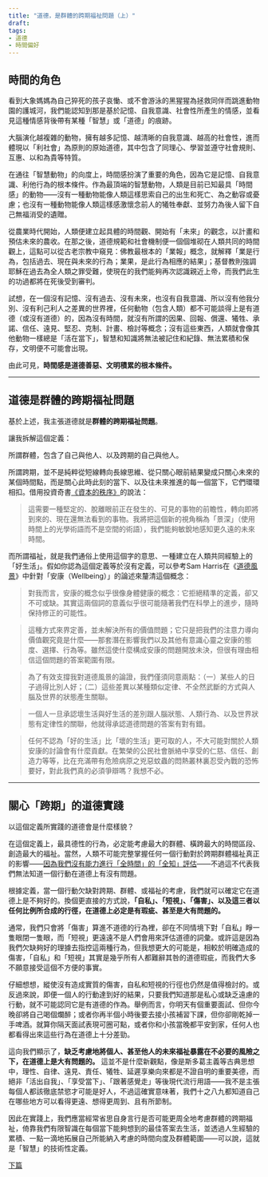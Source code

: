 ```yaml
---
title: "道德，是群體的跨期福祉問題（上）"
draft: 
tags: 
- 道德
- 時間偏好
---
```

## 時間的角色

看到大象媽媽為自己猝死的孩子哀慟、或不會游泳的黑猩猩為拯救同伴而跳進動物園的護城河，我們能認知到那是基於記憶、自我意識、社會性所產生的情感，並看見這種情感背後帶有某種「智慧」或「道德」的痕跡。

大腦演化越複雜的動物，擁有越多記憶、越清晰的自我意識、越高的社會性，進而體現以「利社會」為原則的原始道德，其中包含了同理心、學習並遵守社會規則、互惠、以和為貴等特質。

在通往「智慧動物」的向度上，時間感扮演了重要的角色，因為它是記憶、自我意識、利他行為的根本條件。作為最頂端的智慧動物，人類是目前已知最具「時間感」的動物——沒有一種動物能像人類這樣思索自己的出生和死亡、為之動容或憂慮；也沒有一種動物能像人類這樣感激懷念前人的犧牲奉獻、並努力為後人留下自己無福消受的遺贈。

從農業時代開始，人類便建立起具體的時間觀、開始有「未來」的觀念，以計畫和預估未來的農收。在那之後，道德規範和社會機制便一個個堆砌在人類共同的時間觀上，這點可以從古老宗教中窺見：佛教最根本的「業報」概念，就解釋「業是行為，包括過去、現在與未來的行為；業果，是此行為相應的結果」；基督教則強調耶穌在過去為全人類之罪受難，使現在的我們能夠再次認識親近上帝，而我們此生的功過都將在死後受到審判。

試想，在一個沒有記憶、沒有過去、沒有未來，也沒有自我意識、所以沒有他我分別、沒有利己利人之差異的世界裡，任何動物（包含人類）都不可能談得上是有道德（或沒有道德）的，因為沒有時間，就沒有所謂的因果、回報、償還、犧牲、承諾、信任、遠見、堅忍、克制、計畫、檢討等概念；沒有這些東西，人類就會像其他動物一樣總是「活在當下」，智慧和知識將無法被記住和紀錄、無法累積和保存，文明便不可能會出現。

由此可見，**時間感是道德善惡、文明積累的根本條件。**

---

## 道德是群體的跨期福祉問題

基於上述，我主張道德就是**群體的跨期福祉問題**。

讓我拆解這個定義：

所謂群體，包含了自己與他人、以及跨期的自己與他人。

所謂跨期，並不是純粹從短線轉向長線思維、從只關心眼前結果變成只關心未來的某個時間點，而是關心此時此刻的當下、以及往未來推進的每一個當下，它們環環相扣。借用投資奇書[《資本的秩序》](https://www.amazon.com/Dao-Capital-Austrian-Investing-Distorted/dp/111834703X)的說法：

> 這需要一種堅定的、脫離眼前正在發生的、可見的事物的前瞻性，轉向即將到來的、現在還無法看到的事物。我將把這個新的視角稱為「景深」（使用時間上的光學術語而不是空間的術語），我們能夠敏銳地感知更久遠的未來時間。

而所謂福祉，就是我們通俗上使用這個字的意思、一種建立在人類共同經驗上的「好生活」。假如你認為這個定義等於沒有定義，可以參考Sam Harris在《[道德風景](https://www.books.com.tw/products/0010578754)》中針對「安康（Wellbeing）」的論述來釐清這個概念：

> 對我而言，安康的概念似乎很像身體健康的概念：它拒絕精準的定義，卻又不可或缺。其實這兩個詞的意義似乎很可能隨著我們在科學上的進步，隨時保持修正的可能性。

> 這種方式來界定善，並未解決所有的價值問題；它只是把我們的注意力導向價值觀究竟是什麼——那套潛在影響我們以及其他有意識心靈之安康的態度、選擇、行為等。雖然這使什麼構成安康的問題開放未決，但很有理由相信這個問題的答案範圍有限。

> 為了有效支撐我對道德風景的論證，我們僅須同意兩點：（一）某些人的日子過得比別人好；（二）這些差異以某種類似定律、不全然武斷的方式與人腦及世界的狀態產生關聯。

> 一個人一旦承認壞生活與好生活的差別跟人腦狀態、人類行為、以及世界狀態有定律性的關聯，他就得承認道德問題的答案有對有錯。

> 任何不認為「好的生活」比「壞的生活」更可取的人，不大可能對關於人類安康的討論會有什麼貢獻。在繁榮的公民社會脈絡中享受的仁慈、信任、創造力等等，比在充滿帶有危險病原之兇惡蚊蟲的悶熱叢林裏忍受內戰的恐怖要好，對此我們真的必須爭辯嗎？我想不必。

---

## 關心「跨期」的道德實踐

以這個定義所實踐的道德會是什麼樣貌？

在這個定義上，最具德性的行為，必定能考慮最大的群體、橫跨最大的時間區段、創造最大的福祉。當然，人類不可能完整掌握任何一個行動對於跨期群體福祉真正的影響——[因為我們沒有能力進行「全時間」的「全知」評估](https://twitter.com/dans_huang/status/1601460771942125568?s=20&t=NriX3f8yc53ZM2DUIxnM-A)——不過這不代表我們無法知道一個行動在道德上有沒有問題。

根據定義，當一個行動欠缺對跨期、群體、或福祉的考慮，我們就可以確定它在道德上是不夠好的。換個更直接的方式說，**「自私」、「短視」、「傷害」、以及這三者以任何比例所合成的行徑，在道德上必定是有瑕疵、甚至是大有問題的。**

通常，我們只會將「傷害」算進不道德的行為裡，卻在不同情境下對「自私」睜一隻眼閉一隻眼，而「短視」更遠遠不是人們會用來評估道德的詞彙。或許這是因為我們欠缺夠好的理據去指控這兩種行為，但我想更大的可能是，相較於明確造成的傷害，「自私」和「短視」其實是幾乎所有人都難辭其咎的道德瑕疵，而我們大多不願意接受這個不方便的事實。

仔細想想，縱使沒有造成實質的傷害，自私和短視的行徑也仍然是值得檢討的。或反過來說，即便一個人的行動達到好的結果，只要我們知道那是私心或缺乏遠慮的行動，就不可能認同它是有道德的作為。舉例而言，你明天有個重要面試、但你今晚卻將自己喝個爛醉；或者你再半個小時後要去接小孩補習下課，但你卻剛乾掉一手啤酒。就算你隔天面試表現可圈可點，或者你和小孩當晚都平安到家，任何人也都看得出來這些行為在道德上十分差勁。

這向我們顯示了，**缺乏考慮地將個人、甚至他人的未來福祉暴露在不必要的風險之下，在道德上是大有問題的。** 這並不是什麼新觀點，像是斯多葛主義等古典思想中，理性、自律、遠見、責任、犧牲、延遲享樂向來都是不證自明的重要美德，而絕非「活出自我」、「享受當下」、「跟著感覺走」等後現代流行用語——我不是主張每個人都該徹底禁慾才可能是好人，不過這確實意味著，我們十之八九都知道自己在哪些地方可以看得更遠、想得更周到、且有所節制。

因此在實踐上，我們應當經常省思自身言行是否可能更周全地考慮群體的跨期福祉，倚靠我們有限智識在每個當下能夠想到的最佳答案去生活，並透過人生經驗的累積、一點一滴地拓展自己所能納入考慮的時間向度及群體範圍——可以說，這就是「智慧」的技術性定義。

[下篇](道德，是群體的跨期福祉問題（下）)